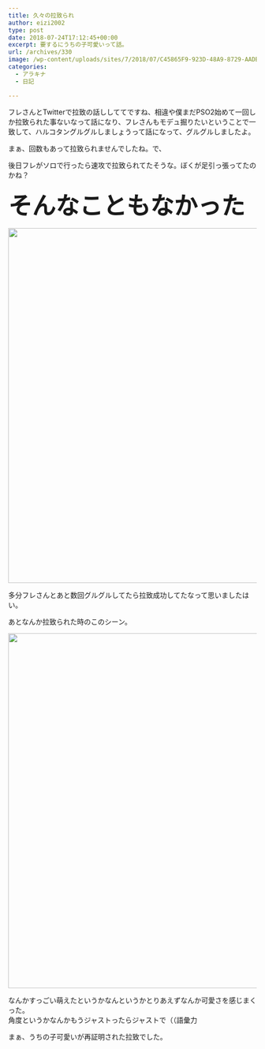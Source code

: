 ```yaml
---
title: 久々の拉致られ
author: eizi2002
type: post
date: 2018-07-24T17:12:45+00:00
excerpt: 要するにうちの子可愛いって話。
url: /archives/330
image: /wp-content/uploads/sites/7/2018/07/C45865F9-923D-48A9-8729-AADB8A22FFC2.jpeg
categories:
  - アラキナ
  - 日記

---
```

フレさんとTwitterで拉致の話ししててですね、相違や僕まだPSO2始めて一回しか拉致られた事ないなって話になり、フレさんもモデュ掘りたいということで一致して、ハルコタングルグルしましょうって話になって、グルグルしましたよ。

まぁ、回数もあって拉致られませんでしたね。で、

後日フレがソロで行ったら速攻で拉致られてたそうな。ぼくが足引っ張ってたのかね？

**<span style="font-size: 36pt;">そんなこともなかった</span>**

<img loading="lazy" class="alignnone wp-image-331 size-full" src="http://inubousaki-ikkai.kir.jp/eizi2002/pso/wp-content/uploads/sites/7/2018/07/D6A7B750-41A0-4A4A-BC5C-34A8B850B859.jpeg" alt="" width="1280" height="720" srcset="http://inubousaki-ikkai.kir.jp/eizi2002/pso/wp-content/uploads/sites/7/2018/07/D6A7B750-41A0-4A4A-BC5C-34A8B850B859.jpeg 1280w, http://inubousaki-ikkai.kir.jp/eizi2002/pso/wp-content/uploads/sites/7/2018/07/D6A7B750-41A0-4A4A-BC5C-34A8B850B859-300x169.jpeg 300w, http://inubousaki-ikkai.kir.jp/eizi2002/pso/wp-content/uploads/sites/7/2018/07/D6A7B750-41A0-4A4A-BC5C-34A8B850B859-768x432.jpeg 768w, http://inubousaki-ikkai.kir.jp/eizi2002/pso/wp-content/uploads/sites/7/2018/07/D6A7B750-41A0-4A4A-BC5C-34A8B850B859-1024x576.jpeg 1024w" sizes="(max-width: 1280px) 100vw, 1280px" /> 

多分フレさんとあと数回グルグルしてたら拉致成功してたなって思いましたはい。

あとなんか拉致られた時のこのシーン。

<img loading="lazy" class="alignnone size-full wp-image-328" src="http://inubousaki-ikkai.kir.jp/eizi2002/pso/wp-content/uploads/sites/7/2018/07/C45865F9-923D-48A9-8729-AADB8A22FFC2.jpeg" alt="" width="1280" height="720" srcset="http://inubousaki-ikkai.kir.jp/eizi2002/pso/wp-content/uploads/sites/7/2018/07/C45865F9-923D-48A9-8729-AADB8A22FFC2.jpeg 1280w, http://inubousaki-ikkai.kir.jp/eizi2002/pso/wp-content/uploads/sites/7/2018/07/C45865F9-923D-48A9-8729-AADB8A22FFC2-300x169.jpeg 300w, http://inubousaki-ikkai.kir.jp/eizi2002/pso/wp-content/uploads/sites/7/2018/07/C45865F9-923D-48A9-8729-AADB8A22FFC2-768x432.jpeg 768w, http://inubousaki-ikkai.kir.jp/eizi2002/pso/wp-content/uploads/sites/7/2018/07/C45865F9-923D-48A9-8729-AADB8A22FFC2-1024x576.jpeg 1024w" sizes="(max-width: 1280px) 100vw, 1280px" /> 

なんかすっごい萌えたというかなんというかとりあえずなんか可愛さを感じまくった。  
角度というかなんかもうジャストったらジャストで（（語彙力

まぁ、うちの子可愛いが再証明された拉致でした。